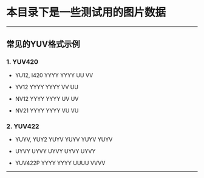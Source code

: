 # 本目录下是一些测试用的图片数据

------

## 常见的YUV格式示例

### 1. YUV420 
- YU12, I420
YYYY YYYY UU VV

- YV12 
YYYY YYYY VV UU

- NV12
YYYY YYYY UV UV

- NV21
YYYY YYYY VU VU

### 2. YUV422
- YUYV, YUY2
YUYV YUYV YUYV YUYV

- UYVY
UYVY UYVY UYVY UYVY

- YUV422P
YYYY YYYY UUUU VVVV

------